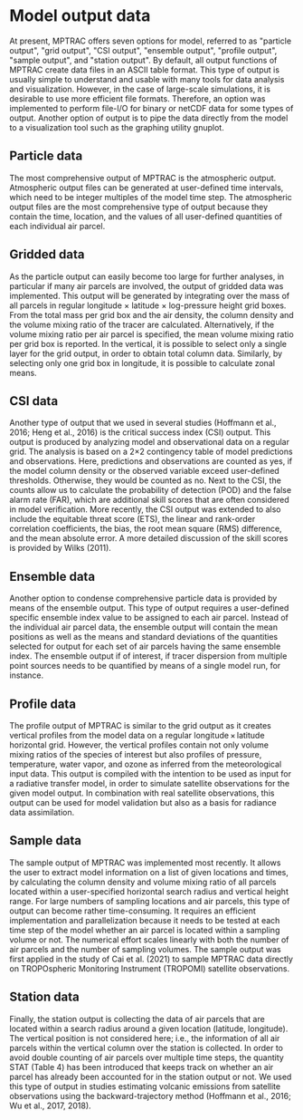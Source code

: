 # Model output data

At present, MPTRAC offers seven options for model, referred to as "particle output", "grid output", "CSI output", "ensemble output", "profile output", "sample output", and "station output". By default, all output functions of MPTRAC create data files in an ASCII table format. This type of output is usually simple to understand and usable with many tools for data analysis and visualization. However, in the case of large-scale simulations, it is desirable to use more efficient file formats. Therefore, an option was implemented to perform file-I/O for binary or netCDF data for some types of output. Another option of output is to pipe the data directly from the model to a visualization tool such as the graphing utility gnuplot.

## Particle data

The most comprehensive output of MPTRAC is the atmospheric output. Atmospheric output files can be generated at user-defined time intervals, which need to be integer multiples of the model time step. The atmospheric output files are the most comprehensive type of output because they contain the time, location, and the values of all user-defined quantities of each individual air parcel.

## Gridded data

As the particle output can easily become too large for further analyses, in particular if many air parcels are involved, the output of gridded data was implemented. This output will be generated by integrating over the mass of all parcels in regular longitude × latitude × log-pressure height grid boxes. From the total mass per grid box and the air density, the column density and the volume mixing ratio of the tracer are calculated. Alternatively, if the volume mixing ratio per air parcel is specified, the mean volume mixing ratio per grid box is reported. In the vertical, it is possible to select only a single layer for the grid output, in order to obtain total column data. Similarly, by selecting only one grid box in longitude, it is possible to calculate zonal means.

## CSI data

Another type of output that we used in several studies (Hoffmann et al., 2016; Heng et al., 2016) is the critical success index (CSI) output. This output is produced by analyzing model and observational data on a regular grid. The analysis is based on a 2×2 contingency table of model predictions and observations. Here, predictions and observations are counted as yes, if the model column density or the observed variable exceed user-defined thresholds. Otherwise, they would be counted as no. Next to the CSI, the counts allow us to calculate the probability of detection (POD) and the false alarm rate (FAR), which are additional skill scores that are often considered in model verification. More recently, the CSI output was extended to also include the equitable threat score (ETS), the linear and rank-order correlation coefficients, the bias, the root mean square (RMS) difference, and the mean absolute error. A more detailed discussion of the skill scores is provided by Wilks (2011).

## Ensemble data

Another option to condense comprehensive particle data is provided by means of the ensemble output. This type of output requires a user-defined specific ensemble index value to be assigned to each air parcel. Instead of the individual air parcel data, the ensemble output will contain the mean positions as well as the means and standard deviations of the quantities selected for output for each set of air parcels having the same ensemble index. The ensemble output if of interest, if tracer dispersion from multiple point sources needs to be quantified by means of a single model run, for instance.

## Profile data

The profile output of MPTRAC is similar to the grid output as it creates vertical profiles from the model data on a regular longitude × latitude horizontal grid. However, the vertical profiles contain not only volume mixing ratios of the species of interest but also profiles of pressure, temperature, water vapor, and ozone as inferred from the meteorological input data. This output is compiled with the intention to be used as input for a radiative transfer model, in order to simulate satellite observations for the given model output. In combination with real satellite observations, this output can be used for model validation but also as a basis for radiance data assimilation.

## Sample data

The sample output of MPTRAC was implemented most recently. It allows the user to extract model information on a list of given locations and times, by calculating the column density and volume mixing ratio of all parcels located within a user-specified horizontal search radius and vertical height range. For large numbers of sampling locations and air parcels, this type of output can become rather time-consuming. It requires an efficient implementation and parallelization because it needs to be tested at each time step of the model whether an air parcel is located within a sampling volume or not. The numerical effort scales linearly with both the number of air parcels and the number of sampling volumes. The sample output was first applied in the study of Cai et al. (2021) to sample MPTRAC data directly on TROPOspheric Monitoring Instrument (TROPOMI) satellite observations.

## Station data

Finally, the station output is collecting the data of air parcels that are located within a search radius around a given location (latitude, longitude). The vertical position is not considered here; i.e., the information of all air parcels within the vertical column over the station is collected. In order to avoid double counting of air parcels over multiple time steps, the quantity STAT (Table 4) has been introduced that keeps track on whether an air parcel has already been accounted for in the station output or not. We used this type of output in studies estimating volcanic emissions from satellite observations using the backward-trajectory method (Hoffmann et al., 2016; Wu et al., 2017, 2018).
